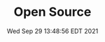 ---
title: "Open Source"
date: Wed Sep 29 13:48:56 EDT 2021
description: "Open source projects in geodistributed systems"
anchor: "oss"
weight: 41
draft: true
---